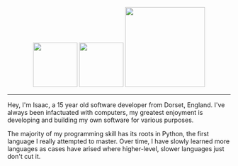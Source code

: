 <div>
  <p align="center">
    <img style="z-index: 1;" height="100" src="https://github-readme-stats.vercel.app/api/pin/?username=jibstack64&repo=field&theme=dracula">
    <img style="z-index: 3;" height="100" src="https://github-readme-stats.vercel.app/api/pin/?username=jibstack64&repo=trollcord&theme=dracula">
    <img height="180" src="https://github-readme-stats.vercel.app/api?username=jibstack64&show_icons=true&theme=dracula">
  </p>
</div>

---

Hey, I'm Isaac, a 15 year old software developer from Dorset, England.
I've always been infactuated with computers, my greatest enjoyment is developing and building my own software for various purposes.

The majority of my programming skill has its roots in Python, the first language I really attempted to master. Over time, I have slowly learned more languages as cases have arised where higher-level, slower languages just don't cut it.
